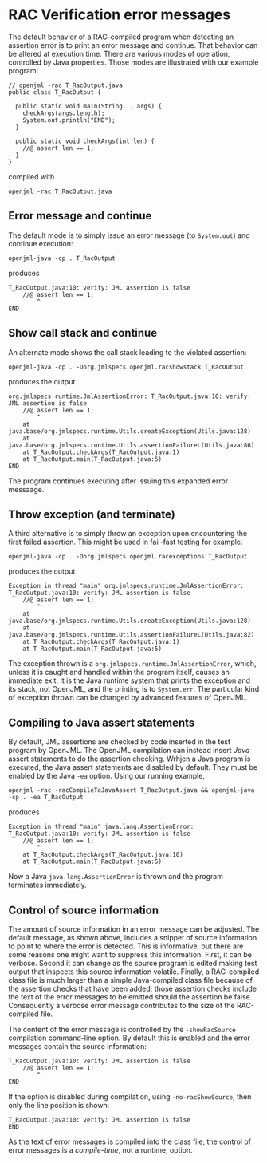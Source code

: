 # RAC Verification error messages

The default behavior of a RAC-compiled program when detecting an assertion error is to print an error message and continue.
That behavior can be altered at execution time. There are various modes of operation, controlled by Java properties.
Those modes are illustrated with our example program:

```
// openjml -rac T_RacOutput.java
public class T_RacOutput {

  public static void main(String... args) {
    checkArgs(args.length);
    System.out.println("END");
  }

  public static void checkArgs(int len) {
    //@ assert len == 1;
  }
}
```
compiled with

`openjml -rac T_RacOutput.java`

## Error message and continue

The default mode is to simply issue an error message (to `System.out`) and continue execution:

`openjml-java -cp . T_RacOutput`

produces

```
T_RacOutput.java:10: verify: JML assertion is false
    //@ assert len == 1;
        ^
END
```

## Show call stack and continue

An alternate mode shows the call stack leading to the violated assertion:

`openjml-java -cp . -Dorg.jmlspecs.openjml.racshowstack T_RacOutput`

produces the output

```
org.jmlspecs.runtime.JmlAssertionError: T_RacOutput.java:10: verify: JML assertion is false
    //@ assert len == 1;
        ^
	at java.base/org.jmlspecs.runtime.Utils.createException(Utils.java:128)
	at java.base/org.jmlspecs.runtime.Utils.assertionFailureL(Utils.java:86)
	at T_RacOutput.checkArgs(T_RacOutput.java:1)
	at T_RacOutput.main(T_RacOutput.java:5)
END
```

The program continues executing after issuing this expanded error messaage.

## Throw exception (and terminate)

A third alternative is to simply throw an exception upon encountering the first failed assertion. This might be used in fail-fast testing for example.

`openjml-java -cp . -Dorg.jmlspecs.openjml.racexceptions T_RacOutput`

produces the output

```
Exception in thread "main" org.jmlspecs.runtime.JmlAssertionError: T_RacOutput.java:10: verify: JML assertion is false
    //@ assert len == 1;
        ^
	at java.base/org.jmlspecs.runtime.Utils.createException(Utils.java:128)
	at java.base/org.jmlspecs.runtime.Utils.assertionFailureL(Utils.java:82)
	at T_RacOutput.checkArgs(T_RacOutput.java:1)
	at T_RacOutput.main(T_RacOutput.java:5)
```

The exception thrown is a `org.jmlspecs.runtime.JmlAssertionError`, which, unless it is caught and handled within the program itself, causes an immediate exit. 
It is the Java runtime system that prints the exception and its stack, not OpenJML, and the printing is to `System.err`.
The particular kind of exception thrown can be changed by advanced features of OpenJML.

## Compiling to Java assert statements

By default, JML assertions are checked by code inserted in the test program by OpenJML. The OpenJML compilation can instead insert
*Java* assert statements to do the assertion checking. Wrhjen a Java program is executed, the Java assert statements are disabled by
default.
They must be enabled by the Java `-ea` option.
Using our running example,

`openjml -rac -racCompileToJavaAssert T_RacOutput.java && openjml-java -cp . -ea T_RacOutput`

produces

```
Exception in thread "main" java.lang.AssertionError: T_RacOutput.java:10: verify: JML assertion is false
    //@ assert len == 1;
        ^
	at T_RacOutput.checkArgs(T_RacOutput.java:10)
	at T_RacOutput.main(T_RacOutput.java:5)
```

Now a Java `java.lang.AssertionError` is thrown and the program terminates immediately.
## Control of source information

The amount of source information in an error message can be adjusted. The default message, as shown above, includes a snippet of source information to point to where the error is detected.
This is informative, but there are some reasons one might want to suppress this information. First, it can be verbose. Second it can change as
the source program is edited making test output that inspects this source information volatile. Finally, a RAC-compiled class file is much larger than a simple Java-compiled class file because of the assertion checks that have been added; those assertion checks include the text of the
error messages to be emitted should the assertion be false. Consequently a verbose error message contributes to the size of the 
RAC-compiled file.

The content of the error message is controlled by the `-showRacSource` compilation command-line option. By default this is enabled and
the error messages contain the source information:

```
T_RacOutput.java:10: verify: JML assertion is false
    //@ assert len == 1;
        ^
END
```

If the option is disabled during compilation, using `-no-racShowSource`, then only the line position is shown:
```
T_RacOutput.java:10: verify: JML assertion is false
END
```

As the text of error messages is compiled into the class file, the control of error messages is a *compile-time*, not a runtime, option.


